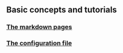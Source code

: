 ## Basic concepts and tutorials

### [The markdown pages](the-markdown-pages.markdown)
### [The configuration file](the-configuration-file.markdown)
